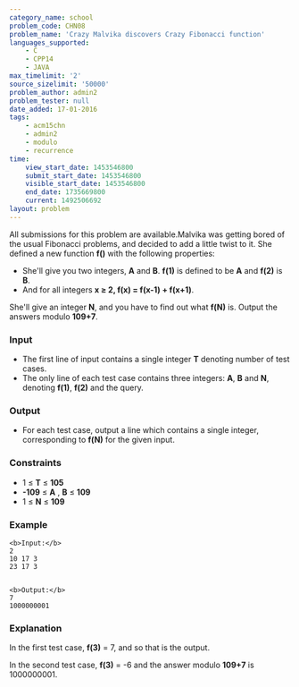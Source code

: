 ```yaml
---
category_name: school
problem_code: CHN08
problem_name: 'Crazy Malvika discovers Crazy Fibonacci function'
languages_supported:
    - C
    - CPP14
    - JAVA
max_timelimit: '2'
source_sizelimit: '50000'
problem_author: admin2
problem_tester: null
date_added: 17-01-2016
tags:
    - acm15chn
    - admin2
    - modulo
    - recurrence
time:
    view_start_date: 1453546800
    submit_start_date: 1453546800
    visible_start_date: 1453546800
    end_date: 1735669800
    current: 1492506692
layout: problem
---
```

All submissions for this problem are available.Malvika was getting bored of the usual Fibonacci problems, and decided to add a little twist to it. She defined a new function **f()** with the following properties:

- She'll give you two integers, **A** and **B**. **f(1)** is defined to be **A** and **f(2)** is **B**.
- And for all integers **x ≥ 2, f(x) = f(x-1) + f(x+1)**.

She'll give an integer **N**, and you have to find out what **f(N)** is. Output the answers modulo **109+7**.

### Input

- The first line of input contains a single integer **T** denoting number of test cases.
- The only line of each test case contains three integers: **A**, **B** and **N**, denoting **f(1)**, **f(2)** and the query.

### Output

- For each test case, output a line which contains a single integer, corresponding to **f(N)** for the given input.

### Constraints

- 1 ≤ **T** ≤ **105**
- **-109** ≤ **A** , **B** ≤ **109**
- 1 ≤ **N** ≤ **109**

### Example

```
<b>Input:</b>
2
10 17 3
23 17 3


<b>Output:</b>
7
1000000001

```
### Explanation

In the first test case, **f(3)** = 7, and so that is the output.

In the second test case, **f(3)** = -6 and the answer modulo **109+7** is 1000000001.